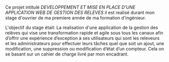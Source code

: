 Ce projet intitulé _DEVELOPPEMENT ET MISE EN PLACE D’UNE APPLICATION WEB DE GESTION DES RELEVES_ il est realisé durant mon stage d'ouvrier de ma premiere année de ma formation d'ingénieur.



L'objectif du stage était:
La realisation d'une application de la gestion des relèves qui vise une transformation rapide et agile sous tous les canaux afin d’offrir une expérience d’exception à ses utilisateurs qui sont les releveurs et les administrateurs pour effectuer leurs tâches quel que soit un ajout, une modification, une suppression ou modification d’état d’un compteur. Cela on se basant sur un cahier de charge livré par mon encadrant. 

